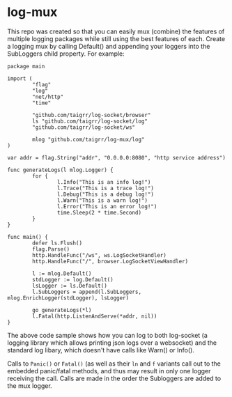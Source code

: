 # log-mux

This repo was created so that you can easily mux (combine) the features of
multiple logging packages while still using the best features of each.
Create a logging mux by calling Default() and appending your loggers into the
SubLoggers child property. For example:

```golang
package main

import (
        "flag"
        "log"
        "net/http"
        "time"

        "github.com/taigrr/log-socket/browser"
        ls "github.com/taigrr/log-socket/log"
        "github.com/taigrr/log-socket/ws"

        mlog "github.com/taigrr/log-mux/log"
)

var addr = flag.String("addr", "0.0.0.0:8080", "http service address")

func generateLogs(l mlog.Logger) {
        for {
                l.Info("This is an info log!")
                l.Trace("This is a trace log!")
                l.Debug("This is a debug log!")
                l.Warn("This is a warn log!")
                l.Error("This is an error log!")
                time.Sleep(2 * time.Second)
        }
}

func main() {
        defer ls.Flush()
        flag.Parse()
        http.HandleFunc("/ws", ws.LogSocketHandler)
        http.HandleFunc("/", browser.LogSocketViewHandler)

        l := mlog.Default()
        stdLogger := log.Default()
        lsLogger := ls.Default()
        l.SubLoggers = append(l.SubLoggers, mlog.EnrichLogger(stdLogger), lsLogger)

        go generateLogs(*l)
        l.Fatal(http.ListenAndServe(*addr, nil))
}
```

The above code sample shows how you can log to both log-socket (a logging
library which allows printing json logs over a websocket) and the standard
log libary, which doesn't have calls like Warn() or Info().

Calls to `Panic()` or `Fatal()` (as well as their `ln` and `f` variants call
out to the embedded panic/fatal methods, and thus may result in only one logger
receiving the call. Calls are made in the order the Subloggers are added to the
mux logger.
